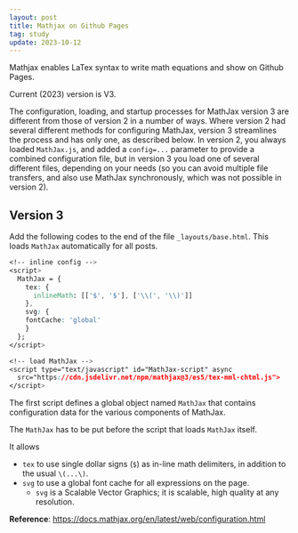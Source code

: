 ```yaml
---
layout: post
title: Mathjax on Github Pages
tag: study
update: 2023-10-12
---
```


Mathjax enables LaTex syntax to write math equations and show on Github Pages. 

Current (2023) version is V3.

The configuration, loading, and startup processes for MathJax version 3 are different from those of version 2 in a number of ways. Where version 2 had several different methods for configuring MathJax, version 3 streamlines the process and has only one, as described below. In version 2, you always loaded `MathJax.js`, and added a `config=...` parameter to provide a combined configuration file, but in version 3 you load one of several different files, depending on your needs (so you can avoid multiple file transfers, and also use MathJax synchronously, which was not possible in version 2).

## Version 3

Add the following codes to the end of the file `_layouts/base.html`. This loads `MathJax` automatically for all posts. 

```css
<!-- inline config -->
<script>
  MathJax = {
    tex: {
      inlineMath: [['$', '$'], ['\\(', '\\)']]
    },
    svg: {
    fontCache: 'global'
  	}
  };
</script>

<!-- load MathJax -->
<script type="text/javascript" id="MathJax-script" async
  src="https://cdn.jsdelivr.net/npm/mathjax@3/es5/tex-mml-chtml.js">
</script>
```

The first script defines a global object named `MathJax` that contains configuration data for the various components of MathJax. 

The `MathJax` has to be put before the script that loads `MathJax` itself. 

It allows

- `tex` to use single dollar signs (`$`) as  in-line math delimiters, in addition to the usual `\(...\)`.
- `svg` to use a global font cache for all expressions on the page. 
  - `svg` is a Scalable Vector Graphics; it is scalable, high quality at any resolution.





**Reference**: https://docs.mathjax.org/en/latest/web/configuration.html
